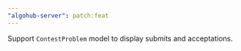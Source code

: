 ```yaml
---
"algohub-server": patch:feat
---
```


Support `ContestProblem` model to display submits and acceptations.
